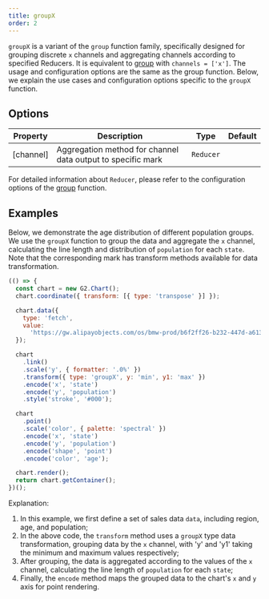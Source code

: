 ```yaml
---
title: groupX
order: 2
---
```


`groupX` is a variant of the `group` function family, specifically designed for grouping discrete `x` channels and aggregating channels according to specified Reducers. It is equivalent to [group](/en/manual/core/transform/group) with `channels = ['x']`. The usage and configuration options are the same as the group function. Below, we explain the use cases and configuration options specific to the `groupX` function.

## Options

| Property  | Description                                                 | Type      | Default |
| --------- | ----------------------------------------------------------- | --------- | ------- |
| [channel] | Aggregation method for channel data output to specific mark | `Reducer` |         |

For detailed information about `Reducer`, please refer to the configuration options of the [group](/en/manual/core/transform/group) function.

## Examples

Below, we demonstrate the age distribution of different population groups. We use the `groupX` function to group the data and aggregate the `x` channel, calculating the line length and distribution of `population` for each `state`. Note that the corresponding mark has transform methods available for data transformation.

```js | ob
(() => {
  const chart = new G2.Chart();
  chart.coordinate({ transform: [{ type: 'transpose' }] });

  chart.data({
    type: 'fetch',
    value:
      'https://gw.alipayobjects.com/os/bmw-prod/b6f2ff26-b232-447d-a613-0df5e30104a0.csv',
  });

  chart
    .link()
    .scale('y', { formatter: '.0%' })
    .transform({ type: 'groupX', y: 'min', y1: 'max' })
    .encode('x', 'state')
    .encode('y', 'population')
    .style('stroke', '#000');

  chart
    .point()
    .scale('color', { palette: 'spectral' })
    .encode('x', 'state')
    .encode('y', 'population')
    .encode('shape', 'point')
    .encode('color', 'age');

  chart.render();
  return chart.getContainer();
})();
```

Explanation:

1. In this example, we first define a set of sales data `data`, including region, age, and population;
2. In the above code, the `transform` method uses a `groupX` type data transformation, grouping data by the `x` channel, with 'y' and 'y1' taking the minimum and maximum values respectively;
3. After grouping, the data is aggregated according to the values of the `x` channel, calculating the line length of `population` for each `state`;
4. Finally, the `encode` method maps the grouped data to the chart's `x` and `y` axis for point rendering.
